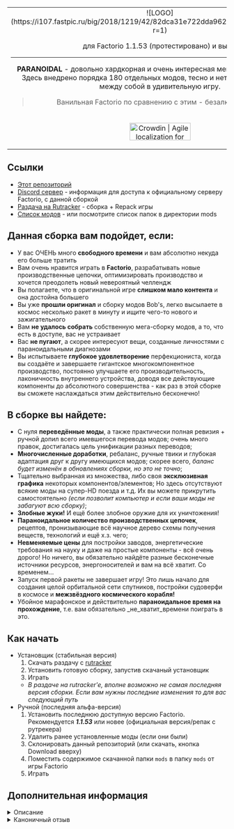 <table align="center"><tr><td align="center" width="9999">
<!-- ![ICON](https://cdn.discordapp.com/icons/569536773701500928/8df51b553f826280000ce8f7d1fc7f45.png?size=128) -->
![LOGO](https://i107.fastpic.ru/big/2018/1219/42/82dca31e722dda962a4550df5138bb42.png?r=1)

для Factorio 1.1.53 (протестировано) и выше


------------
**PARANOIDAL** - довольно хардкорная и очень интересная мегасборка для **Factorio**.  
Здесь внедрено порядка 180 отдельных модов, тесно и нетесно переплетённых между собой в удивительную игру.

> Ванильная Factorio по сравнению с этим - безалкогольная водка.
</td></tr>
<tr><td align="center" width="9999">

<a href="https://crowdin.com/project/factorio-paranoidal?utm_source=badge&utm_medium=referral&utm_campaign=badge-add-on" rel="nofollow"><img style="width:140;height:40px" src="https://badges.crowdin.net/badge/light/crowdin-on-dark.png" srcset="https://badges.crowdin.net/badge/light/crowdin-on-dark.png 1x,https://badges.crowdin.net/badge/light/crowdin-on-dark@2x.png 2x" alt="Crowdin | Agile localization for tech companies" /></a>

</td></tr></table>

## Ссылки
- [Этот репозиторий](https://gitlab.com/paranoidal/modpack)
- [Discord сервер](https://discord.com/invite/AWStgXd) - информация для доступа к официальному серверу Factorio, с данной сборкой
- [Раздача на Rutracker](https://rutracker.org/forum/viewtopic.php?t=5612345) - сборка + Repack игры
- [Список модов](https://dynalist.io/d/uA_qEbXBVvv6URmWiV6cQqVr) - или посмотрите список папок в директории mods

## Данная сборка вам подойдет, если:
 - У вас ОЧЕНЬ много **свободного времени** и вам абсолютно некуда его больше тратить
 - Вам очень нравится играть в **Factorio**, разрабатывать новые производственные цепочки, оптимизировать производство и хочется преодолеть новый невероятный челлендж
 - Вы полагаете, что в оригинальной игре **слишком мало контента** и она достойна большего
 - Вы уже **прошли оригинал** и сборку модов Bob's, легко высылаете в космос несколько ракет в минуту и ищите чего-то нового и зажигательного
 - Вам **не удалось собрать** собственную мега-сборку модов, а то, что есть в доступе, вас не устраивает
 - Вас **не пугают**, а скорее интересуют вещи, созданные личностями с параноидальными диагнозами
 - Вы испытываете **глубокое удовлетворение** перфекциониста, когда вы создаёте и завершаете гигантское многокомпонентное производство, постоянно улучшаете его производительность, лаконичность внутреннего устройства, доводя все действующие компоненты до абсолютного совершенства - как раз в этой сборке вы сможете наслаждаться этим действительно бесконечно!

## В сборке вы найдете:
 - С нуля **переведённые моды**, а также практически полная ревизия + ручной допил всего имевшегося перевода модов; очень много правок, достигалась цель унификации разных переводов;
 - **Многочисленные доработки**, ребаланс, ручные твики и глубокая адаптация друг к другу имеющихся модов; скорее всего, *баланс будет изменён в обновлениях сборки, но это не точно*;
 - Тщательно выбранная из множества, либо своя **эксклюзивная графика** некоторых компонентов/элементов; Но здесь отсутствуют всякие моды на супер-HD поезда и т.д. Их вы можете прикрутить самостоятельно *(если позволит компьютер и если ваши моды не забагуют всю сборку)*;
 - **Злобные жуки!** И ещё более злобное оружие для их уничтожения!
 - **Параноидальное количество производственных цепочек**, рецептов, пронизывающие всё научное дерево схемы получения веществ, технологий и ещё х.з. чего;
 - **Невменяемые цены** для постройки заводов, энергетические требования на науку и даже на простые компоненты - всё очень дорого! Но ничего, вы обязательно найдёте разные бесконечные источники ресурсов, энергоносителей и вам на всё хватит. Со временем...
 - Запуск первой ракеты не завершает игру! Это лишь начало для создания целой орбитальной сети спутников, постройки судоверфи в космосе и **межзвёздного космического корабля!**
 - Убойное марафонское и действительно **параноидальное время на прохождение**, т.е. вам обязательно \_не\_хватит\_времени поиграть в это.

## Как начать

- Установщик (стабильная версия)
  1. Скачать раздачу с [rutracker](https://rutracker.org/forum/viewtopic.php?t=5612345)
  2. Установить готовую сборку, запустив скачаный установщик
  3. Играть
  - *В раздаче на rutracker'e, вполне возможно не самая последняя версия сборки. Если вам нужны последние изменения то для вас следующий путь*
- Ручной (последняя альфа-версия)
  1. Установить последнюю доступную версию Factorio. Рекомендуется ***1.1.53*** или новее (официальная версия/репак с рутрекера)
  2. Удалить ранее установленные моды (если они были)
  3. Склонировать данный репозиторий (или скачать, кнопка Download вверху)
  4. Поместить содержимое скачанной папки `mods` в папку `mods` от игры Factorio
  5. Играть

## Дополнительная информация
<details> 
  <summary>Описание</summary>
   Не спортсмен, не солдат, а простой дегенерат: потратил на игру более 3000 часов, но не напрасно! Перед вами всем модам мод - Factorio PARANOIDAL. Здесь внедрено порядка 160 отдельных модов, тесно и нетесно переплетённых между собой в удивительную игру.
Вообще, изначально мод собирался под себя и для друзей, но вот был выложен и в общий доступ. Надеюсь, что те, кому не понравится,- сами доведут до ума раздражающие их элементы без нытья. В любом случае, угодить всем не получится - ибо велик был мудрец, огорчившийся, когда его творение понравилось многим. Успехов!
</details>
<details> 
  <summary>Каноничный отзыв</summary>
   Corvins писал(а):  

   > "У нас была установленная Factorio, 75 часов свободного времени, сборка Bob's Mod, Angel's Ore и целое множество модов всех категорий и направленностей. Авиа-производство и робототехника, аватары, отдаленный спавн ресурсов и дюжина сборок с новыми технологиями и плюшками. Не то, чтобы это был необходимый комплект для игры, но, если начал устанавливать моды, становится сложно остановиться. Единственное, что вызывало у меня опасение - это био-индустрия. Ничто не меняет баланс так кардинально, как добыча нефти из песка. Я знал, что рано или поздно мы перейдем и на эту дрянь."
</details>
